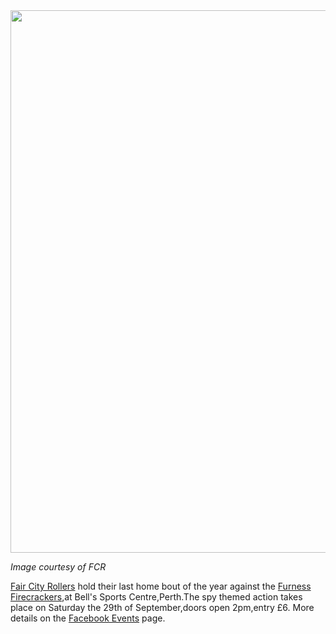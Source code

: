 <html><body><a href="http://www.scottishrollerderbyblog.com/2012/09/spyshoved.jpg"><img src="http://www.scottishrollerderbyblog.com/2012/09/spyshoved.jpg" alt="" title="spyshoved" width="614" height="868" class="aligncenter size-full wp-image-1739"></a>

<em>Image courtesy of FCR</em>

<a href="http://www.faircityrollers.com/">Fair City Rollers</a> hold their last home bout of the year against the <a href="http://www.furnessfirecrackers.co.uk/">Furness Firecrackers</a>,at Bell's Sports Centre,Perth.The spy themed action takes place on Saturday the 29th of September,doors open 2pm,entry £6.
More details on the <a href="http://www.facebook.com/events/219159734879857/">Facebook Events</a> page.

</body></html>
